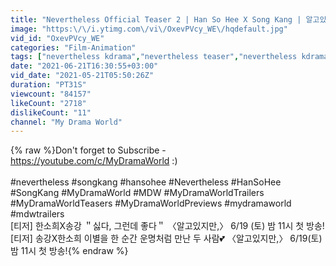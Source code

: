 ```yaml
---
title: "Nevertheless Official Teaser 2 | Han So Hee X Song Kang | 알고있지만 | Kdrama Trailers (2021) | Netflix"
image: "https:\/\/i.ytimg.com\/vi\/OxevPVcy_WE\/hqdefault.jpg"
vid_id: "OxevPVcy_WE"
categories: "Film-Animation"
tags: ["nevertheless kdrama","nevertheless teaser","nevertheless kdrama teaser"]
date: "2021-06-21T16:30:55+03:00"
vid_date: "2021-05-21T05:50:26Z"
duration: "PT31S"
viewcount: "84157"
likeCount: "2718"
dislikeCount: "11"
channel: "My Drama World"
---
```

{% raw %}Don't forget to Subscribe - <a rel="nofollow" target="blank" href="https://youtube.com/c/MyDramaWorld">https://youtube.com/c/MyDramaWorld</a> :)<br /><br />#nevertheless #songkang #hansohee #Nevertheless #HanSoHee #SongKang #MyDramaWorld #MDW #MyDramaWorldTrailers #MyDramaWorldTeasers #MyDramaWorldPreviews #mydramaworld #mdwtrailers <br />[티저] 한소희X송강 ＂싫다, 그런데 좋다＂ 〈알고있지만,〉 6/19 (토) 밤 11시 첫 방송![티저] 송강X한소희 이별을 한 순간 운명처럼 만난 두 사람💕 〈알고있지만,〉 6/19(토) 밤 11시 첫 방송!{% endraw %}

